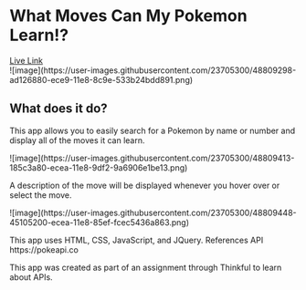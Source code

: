 <h1>What Moves Can My Pokemon Learn!?</h1>
<a href="https://lbox87.github.io/What-Moves-Can-My-Pokemon-Learn/">Live Link</a>
<div>![image](https://user-images.githubusercontent.com/23705300/48809298-ad126880-ece9-11e8-8c9e-533b24bdd891.png)</div>

<h2>What does it do?</h2>
<p>This app allows you to easily search for a Pokemon by name or number and display all of the moves it can learn.</p>
<div>![image](https://user-images.githubusercontent.com/23705300/48809413-185c3a80-ecea-11e8-9df2-9a6906e1be13.png)</div>

<p>A description of the move will be displayed whenever you hover over or select the move.</p>
<div>![image](https://user-images.githubusercontent.com/23705300/48809448-45105200-ecea-11e8-85ef-fcec5436a863.png)</div>

<p>This app uses HTML, CSS, JavaScript, and JQuery. References API https://pokeapi.co</p>

<p>This app was created as part of an assignment through Thinkful to learn about APIs.</p>
